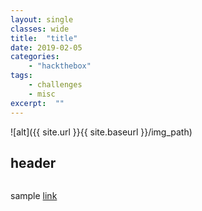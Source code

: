 ```yaml
---
layout: single
classes: wide
title:  "title"
date: 2019-02-05
categories:
    - "hackthebox"
tags:
    - challenges
    - misc
excerpt:  ""
---
```



![alt]({{ site.url }}{{ site.baseurl }}/img_path)

## header

```console

```


sample [link](https://swapnil-pathak.github.io/minimal-mistakes)
